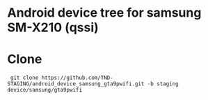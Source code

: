 # Android device tree for samsung SM-X210 (qssi)

# Clone
     git clone https://github.com/TND-STAGING/android_device_samsung_gta9pwifi.git -b staging device/samsung/gta9pwifi
